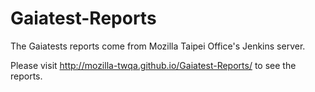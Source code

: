 Gaiatest-Reports
================

The Gaiatests reports come from Mozilla Taipei Office's Jenkins server.

Please visit http://mozilla-twqa.github.io/Gaiatest-Reports/ to see the reports.

